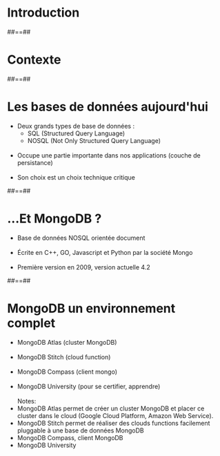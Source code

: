 <!-- .slide: class="transition" -->
# Introduction

##==##

<!-- .slide: class="transition-bg-sfeir-1 blue" -->
# Contexte

##==##

<!-- .slide -->
# Les bases de données aujourd'hui


- Deux grands types de base de données :
    - SQL (Structured Query Language)
    - NOSQL (Not Only Structured Query Language)<br><br>
- Occupe une partie importante dans nos applications (couche de persistance)<br><br>
- Son choix est un choix technique critique

##==##

# ...Et MongoDB ?

- Base de données NOSQL orientée document<br><br>
- Écrite en C++, GO, Javascript et Python par la société Mongo<br><br>
- Première version en 2009, version actuelle 4.2

##==##

# MongoDB un environnement complet

- MongoDB Atlas (cluster MongoDB)<br><br>
- MongoDB Stitch (cloud function)<br><br>
- MongoDB Compass (client mongo)<br><br>
- MongoDB University (pour se certifier, apprendre)
<br><br>
Notes: 
- MongoDB Atlas permet de créer un cluster MongoDB et placer ce cluster dans le cloud (Google Cloud Platform, Amazon Web Service).
- MongoDB Stitch permet de réaliser des clouds functions facilement pluggable à une base de données MongoDB
- MongoDB Compass, client MongoDB
- MongoDB University
